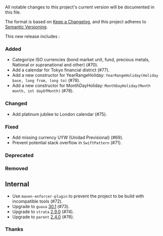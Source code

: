All notable changes to this project's current version will be documented in this file.

The format is based on [Keep a Changelog](https://keepachangelog.com/en/1.0.0/), and this project adheres
to [Semantic Versioning](https://semver.org/spec/v2.0.0.html).

This new release includes :

### Added

- Categorize ISO currencies (bond market unit, fund, precious metals, National or supranational and other) (#70).
- Add a calendar for Tokyo financial district (#77).
- Add a new constructor for YearRangeHoliday: `YearRangeHoliday(Holiday base, long from, long to)` (#78).
- Add a new constructor for MonthDayHoliday: `MonthDayHoliday(Month month, int dayOfMonth)` (#78).

### Changed

- Add platinum jubilee to London calendar (#75).

### Fixed

- Add missing currency UYW (Unidad Previsional) (#69).
- Prevent potential stack overflow in `SwiftPattern` (#71).

### Deprecated

### Removed

## Internal

- Use `maven-enforcer-plugin` to prevent the project to be build with incompatible tools (#72).
- Upgrade to `guava` [30.1](https://github.com/google/guava/releases/tag/v30.1) (#73).
- Upgrade to `strata` [2.9.0](https://github.com/OpenGamma/Strata/releases/tag/v2.9.0) (#74).
- Upgrade to `parent` [2.4.0](https://github.com/marcwrobel/parent/releases/tag/v2.4.0) (#76).

### Thanks
